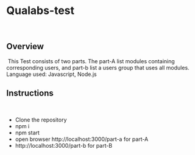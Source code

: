 # Qualabs-test
​
## Overview
​
This Test consists of two parts. The part-A list modules containing corresponding users, and part-b list a users group that uses all modules.
Language used: Javascript, Node.js 
​
## Instructions
​
 * Clone the repository 
 * npm i 
 * npm start
 * open browser http://localhost:3000/part-a for part-A 
 * http://localhost:3000/part-b for part-B
​


